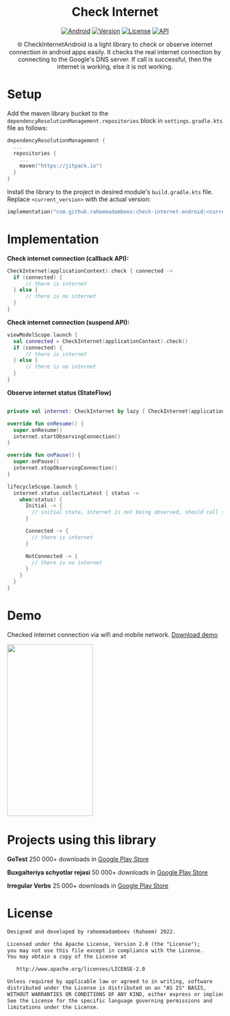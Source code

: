 <h1 align="center">Check Internet</h1>

<p align="center">
  <a href="http://developer.android.com/index.html"><img alt="Android" src="https://img.shields.io/badge/platform-android-green.svg"/></a>
  <a href="https://jitpack.io/#raheemadamboev/check-internet-android"><img alt="Version" src="https://jitpack.io/v/raheemadamboev/check-internet-android.svg"/></a>
  <a href="https://opensource.org/licenses/Apache-2.0"><img alt="License" src="https://img.shields.io/badge/License-Apache%202.0-blue.svg"/></a>
  <a href="https://android-arsenal.com/api?level=21"><img alt="API" src="https://img.shields.io/badge/API-21%2B-brightgreen.svg?style=flat"/></a>
</p>

<p align="center">
🌐 CheckInternetAndroid is a light library to check or observe internet connection in android apps easily. It checks the real internet connection by connecting to the Google's DNS server. If call is successful, then the internet is working, else it is not working.
</p>

# Setup

Add the maven library bucket to the `dependencyResolutionManagement.repositories` block in `settings.gradle.kts` file as follows:
```kotlin
dependencyResolutionManagement {
  ...
  repositories {
    ...
    maven("https://jitpack.io")
  }
}
```

Install the library to the project in desired module's `build.gradle.kts` file. Replace `<current_version>` with the actual version:
```kotlin
implementation("com.github.raheemadamboev:check-internet-android:<current_version>")
```

# Implementation

**Check internet connection (callback API):**
```kotlin
CheckInternet(applicationContext).check { connected ->
  if (connected) { 
      // there is internet                
  } else { 
      // there is no internet                  
  }
}
```

**Check internet connection (suspend API):**
```kotlin
viewModelScope.launch {
  val connected = CheckInternet(applicationContext).check()
  if (connected) { 
      // there is internet                
  } else { 
      // there is no internet                  
  }
}
```

**Observe internet status (StateFlow)**
```kotlin

private val internet: CheckInternet by lazy { CheckInternet(applicationContext) }

override fun onResume() {
  super.onResume()
  internet.startObservingConnection()
}

override fun onPause() {
  super.onPause()
  internet.stopObservingConnection()
}

lifecycleScope.launch {
  internet.status.collectLatest { status ->
    when(status) {
      Initial -> {
        // initial state, internet is not being observed, should call startObservingConnection()
      }

      Connected -> {
        // there is internet
      }

      NotConnected -> {
        // there is no internet
      }
    }
  }
}
```

# Demo

Checked internet connection via wifi and mobile network. <a href="https://github.com/raheemadamboev/check-internet-android/blob/master/extra/app-debug.apk">Download demo</a>

<img src="https://github.com/raheemadamboev/check-internet-android/blob/master/extra/banner.gif" width="200" height="400">

# Projects using this library

**GoTest** 250 000+ downloads in <a href="https://play.google.com/store/apps/details?id=xyz.teamgravity.gotest">Google Play Store</a>

**Buxgalteriya schyotlar rejasi** 50 000+ downloads in <a href="https://play.google.com/store/apps/details?id=xyz.teamgravity.uzbekistanaccountingcode">Google Play Store</a>

**Irregular Verbs**  25 000+ downloads in <a href="https://play.google.com/store/apps/details?id=xyz.teamgravity.irregularverbs">Google Play Store</a>

# License

```xml
Designed and developed by raheemadamboev (Raheem) 2022.

Licensed under the Apache License, Version 2.0 (the "License");
you may not use this file except in compliance with the License.
You may obtain a copy of the License at

   http://www.apache.org/licenses/LICENSE-2.0

Unless required by applicable law or agreed to in writing, software
distributed under the License is distributed on an "AS IS" BASIS,
WITHOUT WARRANTIES OR CONDITIONS OF ANY KIND, either express or implied.
See the License for the specific language governing permissions and
limitations under the License.
```
